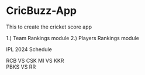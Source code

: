 # CricBuzz-App
This to create the cricket score app

1.) Team Rankings module
2.) Players Rankings module

IPL 2024 Schedule

RCB VS CSK
MI VS KKR  
PBKS VS RR

